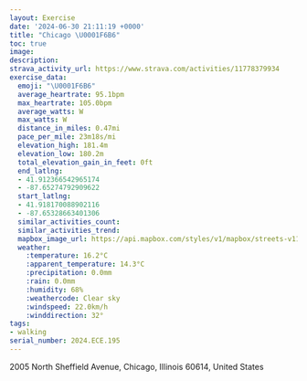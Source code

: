 ```yaml
---
layout: Exercise
date: '2024-06-30 21:11:19 +0000'
title: "Chicago \U0001F6B6"
toc: true
image:
description:
strava_activity_url: https://www.strava.com/activities/11778379934
exercise_data:
  emoji: "\U0001F6B6"
  average_heartrate: 95.1bpm
  max_heartrate: 105.0bpm
  average_watts: W
  max_watts: W
  distance_in_miles: 0.47mi
  pace_per_mile: 23m18s/mi
  elevation_high: 181.4m
  elevation_low: 180.2m
  total_elevation_gain_in_feet: 0ft
  end_latlng:
  - 41.912366542965174
  - -87.65274792909622
  start_latlng:
  - 41.918170088902116
  - -87.65328663401306
  similar_activities_count:
  similar_activities_trend:
  mapbox_image_url: https://api.mapbox.com/styles/v1/mapbox/streets-v11/static/path-5+787af2-1.0(y%7Dy~Fzw~uOtOO),pin-s-s+e5b22e(-87.65326,41.91725),pin-s-f+89ae00(-87.65318,41.91458)/auto/800x800?access_token=pk.eyJ1Ijoiam9zaGJlY2ttYW4iLCJhIjoiY205eWR2aDd1MWZ6djJrbXc4a3M0bWZleiJ9.XiG9OWkNcZk2QzjJbxLB4A
  weather:
    :temperature: 16.2°C
    :apparent_temperature: 14.3°C
    :precipitation: 0.0mm
    :rain: 0.0mm
    :humidity: 68%
    :weathercode: Clear sky
    :windspeed: 22.0km/h
    :winddirection: 32°
tags:
- walking
serial_number: 2024.ECE.195
---
```

2005 North Sheffield Avenue, Chicago, Illinois 60614, United States
